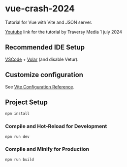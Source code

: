 # vue-crash-2024

Tutorial for Vue with Vite and JSON server.

[Youtube](https://www.youtube.com/watch?v=VeNfHj6MhgA) link for the tutorial by Traversy Media 1 july 2024

## Recommended IDE Setup

[VSCode](https://code.visualstudio.com/) + [Volar](https://marketplace.visualstudio.com/items?itemName=Vue.volar) (and disable Vetur).

## Customize configuration

See [Vite Configuration Reference](https://vite.dev/config/).

## Project Setup

```sh
npm install
```

### Compile and Hot-Reload for Development

```sh
npm run dev
```

### Compile and Minify for Production

```sh
npm run build
```
